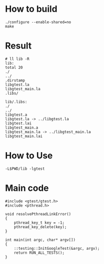 # How to build
    ./configure --enable-shared=no
    make

# Result
    # ll lib -R
    lib:
    total 20
    ./
    ../
    .dirstamp
    libgtest.la
    libgtest_main.la
    .libs/
    
    lib/.libs:
    ./
    ../
    libgtest.a
    libgtest.la -> ../libgtest.la
    libgtest.lai
    libgtest_main.a
    libgtest_main.la -> ../libgtest_main.la
    libgtest_main.lai

# How to Use
    -L$PWD/lib -lgtest

# Main code
    #include <gtest/gtest.h>
    #include <pthread.h>

    void resolvePthreadLinkError()
    {
    	pthread_key_t key = -1;
    	pthread_key_delete(key);
    }
    
    int main(int argc, char* argv[])
    {
    	::testing::InitGoogleTest(&argc, argv);
    	return RUN_ALL_TESTS();
    }

